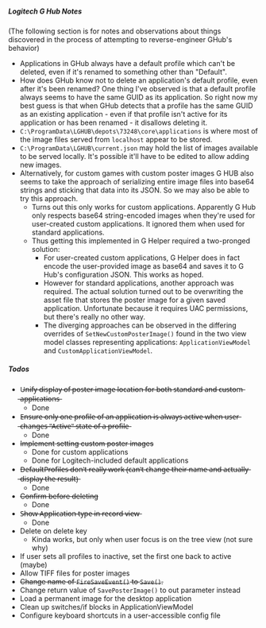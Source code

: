 ##### Logitech G Hub Notes

(The following section is for notes and
observations about things discovered in the process of attempting to
reverse-engineer GHub's behavior)

* Applications in GHub always have a default profile which can't be deleted, even if it's renamed to something other than "Default".
* How does GHub know not to delete an application's default profile, even after it's been renamed? One thing I've observed is that a default profile always seems to have the same GUID as its application. So right now my best guess is that when GHub detects that a profile has the same GUID as an existing application - even if that profile isn't active for its application or has been renamed - it disallows deleting it.
* `C:\ProgramData\LGHUB\depots\73248\core\applications` is where most of the image files served from `localhost` appear to be stored.
* `C:\ProgramData\LGHUB\current.json` may hold the list of images available to be served locally. It's possible it'll have to be edited to allow adding new images.
* Alternatively, for custom games with custom poster images G HUB also seems to take the approach
  of serializing entire image files into base64 strings and sticking that data into
  its JSON. So we may also be able to try this approach.
    * Turns out this only works for custom applications. Apparently G Hub only respects base64 string-encoded images when they're used for user-created custom applications. It ignored them when used for standard applications.
    * Thus getting this implemented in G Helper required a two-pronged solution:
        * For user-created custom applications, G Helper does in fact encode the user-provided image as base64 and saves it to G Hub's configuration JSON. This works as hoped.
        * However for standard applications, another approach was required. The actual solution turned out to be overwriting the asset file that stores the poster image for a given saved application. Unfortunate because it requires UAC permissions, but there's really no other way.
        * The diverging approaches can be observed in the differing overrides of `SetNewCustomPosterImage()` found in the two view model classes representing applications: `ApplicationViewModel` and `CustomApplicationViewModel`.


##### Todos
* U̶n̶i̶f̶y̶ ̶d̶i̶s̶p̶l̶a̶y̶ ̶o̶f̶ ̶p̶o̶s̶t̶e̶r̶ ̶i̶m̶a̶g̶e̶ ̶l̶o̶c̶a̶t̶i̶o̶n̶ ̶f̶o̶r̶ ̶b̶o̶t̶h̶ ̶s̶t̶a̶n̶d̶a̶r̶d̶ ̶a̶n̶d̶ ̶c̶u̶s̶t̶o̶m̶ ̶a̶p̶p̶l̶i̶c̶a̶t̶i̶o̶n̶s̶
    - Done
* E̶n̶s̶u̶r̶e̶ ̶o̶n̶l̶y̶ ̶o̶n̶e̶ ̶p̶r̶o̶f̶i̶l̶e̶ ̶o̶f̶ ̶a̶n̶ ̶a̶p̶p̶l̶i̶c̶a̶t̶i̶o̶n̶ ̶i̶s̶ ̶a̶l̶w̶a̶y̶s̶ ̶a̶c̶t̶i̶v̶e̶ ̶w̶h̶e̶n̶ ̶u̶s̶e̶r̶ ̶c̶h̶a̶n̶g̶e̶s̶ ̶"̶A̶c̶t̶i̶v̶e̶"̶ ̶s̶t̶a̶t̶e̶ ̶o̶f̶ ̶a̶ ̶p̶r̶o̶f̶i̶l̶e̶
    - Done
* ~~Implement setting custom poster images~~
    - Done for custom applications
    - Done for Logitech-included default applications
* D̶e̶f̶a̶u̶l̶t̶P̶r̶o̶f̶i̶l̶e̶s̶ ̶d̶o̶n̶'̶t̶ ̶r̶e̶a̶l̶l̶y̶ ̶w̶o̶r̶k̶ ̶(̶c̶a̶n̶'̶t̶ ̶c̶h̶a̶n̶g̶e̶ ̶t̶h̶e̶i̶r̶ ̶n̶a̶m̶e̶ ̶a̶n̶d̶ ̶a̶c̶t̶u̶a̶l̶l̶y̶ ̶d̶i̶s̶p̶l̶a̶y̶ ̶t̶h̶e̶ ̶r̶e̶s̶u̶l̶t̶)̶
    - Done
* ~~Confirm before deleting~~
    * Done
* S̶h̶o̶w̶ ̶A̶p̶p̶l̶i̶c̶a̶t̶i̶o̶n̶ ̶t̶y̶p̶e̶ ̶i̶n̶ ̶r̶e̶c̶o̶r̶d̶ ̶v̶i̶e̶w̶
    - Done
* Delete on delete key
  * Kinda works, but only when user focus is on the tree view (not sure why)
* If user sets all profiles to inactive, set the first one back to active (maybe)
* Allow TIFF files for poster images
* ~~Change name of `FireSaveEvent()` to `Save()`.~~
* Change return value of `SavePosterImage()` to out parameter instead
* Load a permanent image for the desktop application
* Clean up switches/if blocks in ApplicationViewModel
* Configure keyboard shortcuts in a user-accessible config file
